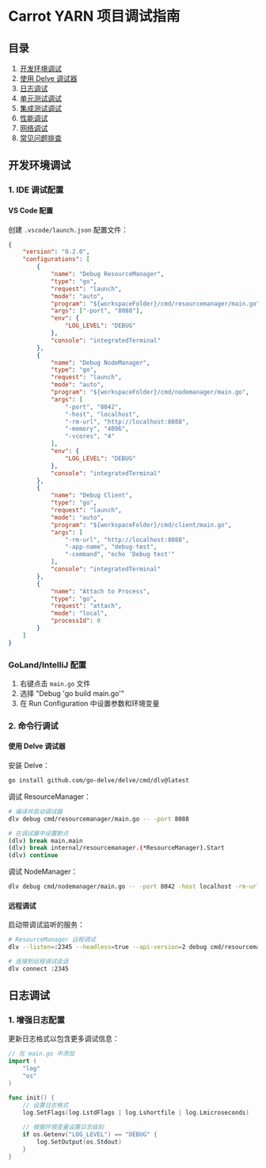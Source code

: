 # Carrot YARN 项目调试指南

## 目录

1. [开发环境调试](#开发环境调试)
2. [使用 Delve 调试器](#使用-delve-调试器)
3. [日志调试](#日志调试)
4. [单元测试调试](#单元测试调试)
5. [集成测试调试](#集成测试调试)
6. [性能调试](#性能调试)
7. [网络调试](#网络调试)
8. [常见问题排查](#常见问题排查)

## 开发环境调试

### 1. IDE 调试配置

#### VS Code 配置

创建 `.vscode/launch.json` 配置文件：

```json
{
    "version": "0.2.0",
    "configurations": [
        {
            "name": "Debug ResourceManager",
            "type": "go",
            "request": "launch",
            "mode": "auto",
            "program": "${workspaceFolder}/cmd/resourcemanager/main.go",
            "args": ["-port", "8088"],
            "env": {
                "LOG_LEVEL": "DEBUG"
            },
            "console": "integratedTerminal"
        },
        {
            "name": "Debug NodeManager",
            "type": "go",
            "request": "launch",
            "mode": "auto",
            "program": "${workspaceFolder}/cmd/nodemanager/main.go",
            "args": [
                "-port", "8042",
                "-host", "localhost",
                "-rm-url", "http://localhost:8088",
                "-memory", "4096",
                "-vcores", "4"
            ],
            "env": {
                "LOG_LEVEL": "DEBUG"
            },
            "console": "integratedTerminal"
        },
        {
            "name": "Debug Client",
            "type": "go",
            "request": "launch",
            "mode": "auto",
            "program": "${workspaceFolder}/cmd/client/main.go",
            "args": [
                "-rm-url", "http://localhost:8088",
                "-app-name", "debug-test",
                "-command", "echo 'Debug test'"
            ],
            "console": "integratedTerminal"
        },
        {
            "name": "Attach to Process",
            "type": "go",
            "request": "attach",
            "mode": "local",
            "processId": 0
        }
    ]
}
```

### GoLand/IntelliJ 配置

1. 右键点击 `main.go` 文件
2. 选择 "Debug 'go build main.go'"
3. 在 Run Configuration 中设置参数和环境变量

### 2. 命令行调试

#### 使用 Delve 调试器

安装 Delve：

```bash
go install github.com/go-delve/delve/cmd/dlv@latest
```

调试 ResourceManager：

```bash
# 编译并启动调试器
dlv debug cmd/resourcemanager/main.go -- -port 8088

# 在调试器中设置断点
(dlv) break main.main
(dlv) break internal/resourcemanager.(*ResourceManager).Start
(dlv) continue
```

调试 NodeManager：

```bash
dlv debug cmd/nodemanager/main.go -- -port 8042 -host localhost -rm-url http://localhost:8088
```

#### 远程调试

启动带调试监听的服务：

```bash
# ResourceManager 远程调试
dlv --listen=:2345 --headless=true --api-version=2 debug cmd/resourcemanager/main.go -- -port 8088

# 连接到远程调试会话
dlv connect :2345
```

## 日志调试

### 1. 增强日志配置

更新日志格式以包含更多调试信息：

```go
// 在 main.go 中添加
import (
    "log"
    "os"
)

func init() {
    // 设置日志格式
    log.SetFlags(log.LstdFlags | log.Lshortfile | log.Lmicroseconds)
    
    // 根据环境变量设置日志级别
    if os.Getenv("LOG_LEVEL") == "DEBUG" {
        log.SetOutput(os.Stdout)
    }
}
```
